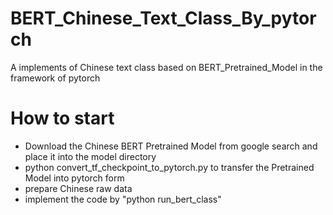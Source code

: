# BERT_Chinese_Text_Class_By_pytorch
A implements of Chinese text class based on BERT_Pretrained_Model in the framework of pytorch 

# How to start
- Download the Chinese BERT Pretrained Model from google search and place it into the model directory
- python convert_tf_checkpoint_to_pytorch.py to transfer the Pretrained Model into pytorch form 
- prepare Chinese raw data
- implement the code by "python run_bert_class"

